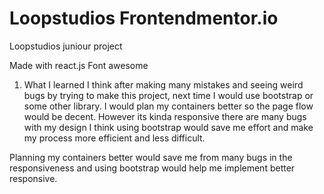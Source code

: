 # Loopstudios Frontendmentor.io

Loopstudios juniour project

Made with react.js Font awesome

1. What I learned
   I think after making many mistakes and seeing weird bugs by trying to make this project, next time I would use bootstrap or some other library. I would plan my containers better so the page flow would be decent. However its kinda responsive there are many bugs with my design I think using bootstrap would save me effort and make my process more efficient and less difficult.

Planning my containers better would save me from many bugs in the responsiveness and using bootstrap would help me implement better responsive.
